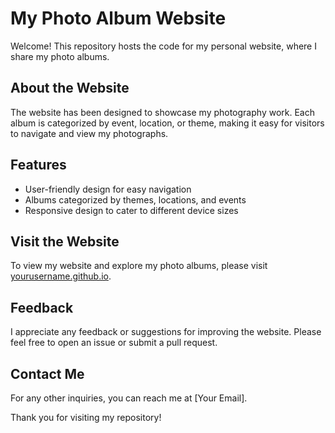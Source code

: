 # My Photo Album Website

Welcome! This repository hosts the code for my personal website, where I share my photo albums.

## About the Website

The website has been designed to showcase my photography work. Each album is categorized by event, location, or theme, making it easy for visitors to navigate and view my photographs.

## Features

- User-friendly design for easy navigation
- Albums categorized by themes, locations, and events
- Responsive design to cater to different device sizes

## Visit the Website

To view my website and explore my photo albums, please visit [yourusername.github.io](http://lesharicots.github.io).

## Feedback

I appreciate any feedback or suggestions for improving the website. Please feel free to open an issue or submit a pull request.

## Contact Me

For any other inquiries, you can reach me at [Your Email].

Thank you for visiting my repository!

